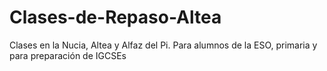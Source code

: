 # Clases-de-Repaso-Altea
Clases en la Nucia, Altea y Alfaz del Pi. Para alumnos de la ESO, primaria y para preparación de IGCSEs

